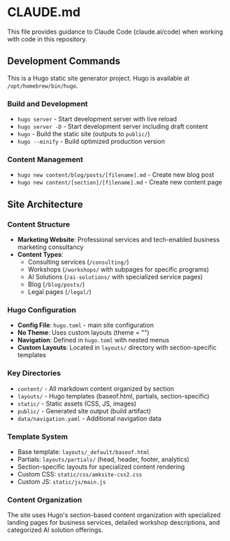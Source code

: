 # CLAUDE.md

This file provides guidance to Claude Code (claude.ai/code) when working with code in this repository.

## Development Commands

This is a Hugo static site generator project. Hugo is available at `/opt/homebrew/bin/hugo`.

### Build and Development
- `hugo server` - Start development server with live reload
- `hugo server -D` - Start development server including draft content
- `hugo` - Build the static site (outputs to `public/`)
- `hugo --minify` - Build optimized production version

### Content Management
- `hugo new content/blog/posts/[filename].md` - Create new blog post
- `hugo new content/[section]/[filename].md` - Create new content page

## Site Architecture

### Content Structure
- **Marketing Website**: Professional services and tech-enabled business marketing consultancy
- **Content Types**:
  - Consulting services (`/consulting/`)
  - Workshops (`/workshops/` with subpages for specific programs)
  - AI Solutions (`/ai-solutions/` with specialized service pages)
  - Blog (`/blog/posts/`)
  - Legal pages (`/legal/`)

### Hugo Configuration
- **Config File**: `hugo.toml` - main site configuration
- **No Theme**: Uses custom layouts (theme = "")
- **Navigation**: Defined in `hugo.toml` with nested menus
- **Custom Layouts**: Located in `layouts/` directory with section-specific templates

### Key Directories
- `content/` - All markdown content organized by section
- `layouts/` - Hugo templates (baseof.html, partials, section-specific)
- `static/` - Static assets (CSS, JS, images)
- `public/` - Generated site output (build artifact)
- `data/navigation.yaml` - Additional navigation data

### Template System
- Base template: `layouts/_default/baseof.html`
- Partials: `layouts/partials/` (head, header, footer, analytics)
- Section-specific layouts for specialized content rendering
- Custom CSS: `static/css/amksite-css2.css`
- Custom JS: `static/js/main.js`

### Content Organization
The site uses Hugo's section-based content organization with specialized landing pages for business services, detailed workshop descriptions, and categorized AI solution offerings.
